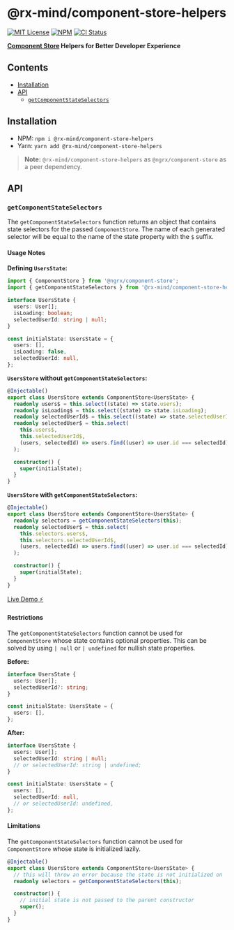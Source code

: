 # @rx-mind/component-store-helpers

[![MIT License](https://img.shields.io/badge/license-MIT-blue.svg)](https://github.com/rx-mind/ngrx-plugins/blob/master/LICENSE)
[![NPM](https://img.shields.io/npm/v/@rx-mind/component-store-helpers)](https://www.npmjs.com/package/@rx-mind/component-store-helpers)
[![CI Status](https://github.com/rx-mind/ngrx-plugins/actions/workflows/ci.yml/badge.svg)](https://github.com/rx-mind/ngrx-plugins/actions/workflows/ci.yml)

**[Component Store](https://ngrx.io/guide/component-store) Helpers for Better Developer Experience**

## Contents

- [Installation](#installation)
- [API](#api)
  - [`getComponentStateSelectors`](#getcomponentstateselectors)

## Installation

- NPM: `npm i @rx-mind/component-store-helpers`
- Yarn: `yarn add @rx-mind/component-store-helpers`

> **Note:** `@rx-mind/component-store-helpers` as `@ngrx/component-store` as a peer dependency.

## API

### `getComponentStateSelectors`

The `getComponentStateSelectors` function returns an object that contains state selectors for the passed `ComponentStore`.
The name of each generated selector will be equal to the name of the state property with the `$` suffix.

#### Usage Notes

**Defining `UsersState`:**

```ts
import { ComponentStore } from '@ngrx/component-store';
import { getComponentStateSelectors } from '@rx-mind/component-store-helpers';

interface UsersState {
  users: User[];
  isLoading: boolean;
  selectedUserId: string | null;
}

const initialState: UsersState = {
  users: [],
  isLoading: false,
  selectedUserId: null,
};
```

**`UsersStore` without `getComponentStateSelectors`:**

```ts
@Injectable()
export class UsersStore extends ComponentStore<UsersState> {
  readonly users$ = this.select((state) => state.users);
  readonly isLoading$ = this.select((state) => state.isLoading);
  readonly selectedUserId$ = this.select((state) => state.selectedUserId);
  readonly selectedUser$ = this.select(
    this.users$,
    this.selectedUserId$,
    (users, selectedId) => users.find((user) => user.id === selectedId) ?? null
  );

  constructor() {
    super(initialState);
  }
}
```

**`UsersStore` with `getComponentStateSelectors`:**

```ts
@Injectable()
export class UsersStore extends ComponentStore<UsersState> {
  readonly selectors = getComponentStateSelectors(this);
  readonly selectedUser$ = this.select(
    this.selectors.users$,
    this.selectors.selectedUserId$,
    (users, selectedId) => users.find((user) => user.id === selectedId) ?? null
  );

  constructor() {
    super(initialState);
  }
}
```

[Live Demo ⚡](https://stackblitz.com/edit/get-component-state-selectors-demo?file=src/app/users.store.ts)

#### Restrictions

The `getComponentStateSelectors` function cannot be used for `ComponentStore` whose state contains optional properties.
This can be solved by using `| null` or `| undefined` for nullish state properties.

**Before:**

```ts
interface UsersState {
  users: User[];
  selectedUserId?: string;
}

const initialState: UsersState = {
  users: [],
};
```

**After:**

```ts
interface UsersState {
  users: User[];
  selectedUserId: string | null;
  // or selectedUserId: string | undefined;
}

const initialState: UsersState = {
  users: [],
  selectedUserId: null,
  // or selectedUserId: undefined,
};
```

#### Limitations

The `getComponentStateSelectors` function cannot be used for `ComponentStore` whose state is initialized lazily.

```ts
@Injectable()
export class UsersStore extends ComponentStore<UsersState> {
  // this will throw an error because the state is not initialized on `UsersStore` initialization
  readonly selectors = getComponentStateSelectors(this);

  constructor() {
    // initial state is not passed to the parent constructor
    super();
  }
}
```
